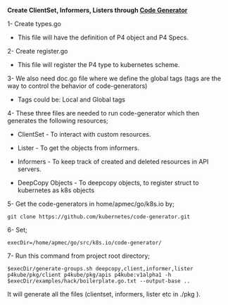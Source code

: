 **Create ClientSet, Informers, Listers through [Code Generator](https://github.com/kubernetes/code-generator.git)**

1- Create types.go
- This file will have the definition of P4 object and P4 Specs.

2- Create register.go
- This file will register the P4 type to kubernetes scheme.

3- We also need doc.go file where we define the global tags (tags are the way to control the behavior of code-generators)
- Tags could be: Local and Global tags

4- These three files are needed to run code-generator which then generates the following resources;
- ClientSet - To interact with custom resources.

- Lister - To get the objects from informers.

- Informers - To keep track of created and deleted resources in API servers.

- DeepCopy Objects - To deepcopy objects, to register struct to kubernetes as k8s objects

5- Get the code-generators in home/apmec/go/k8s.io by; 

`git clone https://github.com/kubernetes/code-generator.git`

6- Set; 

`execDir=/home/apmec/go/src/k8s.io/code-generator/`

7- Run this command from project root directory; 

`$execDir/generate-groups.sh deepcopy,client,informer,lister p4kube/pkg/client p4kube/pkg/apis p4kube:v1alpha1 -h $execDir/examples/hack/boilerplate.go.txt --output-base ..`

It will generate all the files (clientset, informers, lister etc in ./pkg ).
